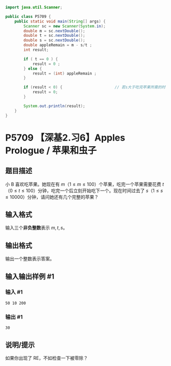 ```java
import java.util.Scanner;

public class P5709 {
    public static void main(String[] args) {
        Scanner sc = new Scanner(System.in);
        double m = sc.nextDouble();
        double t = sc.nextDouble();
        double s = sc.nextDouble();
        double appleRemain = m - s/t ;
        int result;

        if ( t == 0 ) {
            result = 0 ;
        } else {
            result = (int) appleRemain ;
        }

        if (result < 0) {                       // 若s大于吃完苹果所需的时间，结果会为负数，此时应输出0
            result = 0;
        }

        System.out.println(result);
    }
}
```

# P5709 【深基2.习6】Apples Prologue / 苹果和虫子

## 题目描述

小 B 喜欢吃苹果。她现在有 $m$（$1 \le m \le 100$）个苹果，吃完一个苹果需要花费 $t$（$0 \le t \le 100$）分钟，吃完一个后立刻开始吃下一个。现在时间过去了 $s$（$1 \le s \le 10000$）分钟，请问她还有几个完整的苹果？

## 输入格式

输入三个**非负整数**表示 $m, t, s$。

## 输出格式

输出一个整数表示答案。

## 输入输出样例 #1

### 输入 #1

```
50 10 200
```

### 输出 #1

```
30
```

## 说明/提示

如果你出现了 RE，不如检查一下被零除？